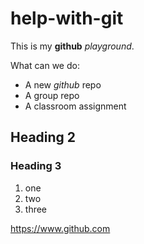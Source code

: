 # help-with-git
This is my **github** *playground*.

What can we do:
- A new *github* repo
- A group repo
- A classroom assignment


## Heading 2
### Heading 3
1. one
2. two
3. three


https://www.github.com
